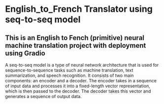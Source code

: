 # English_to_French Translator using seq-to-seq model
## This is an English to Fench (primitive) neural machine translation project with deployment using Gradio
A seq-to-seq model is a type of neural network architecture that is used for sequence-to-sequence tasks such as machine translation, text summarization, and speech recognition. It consists of two main components: an encoder and a decoder. The encoder takes in a sequence of input data and processes it into a fixed-length vector representation, which is then passed to the decoder. The decoder takes this vector and generates a sequence of output data.
